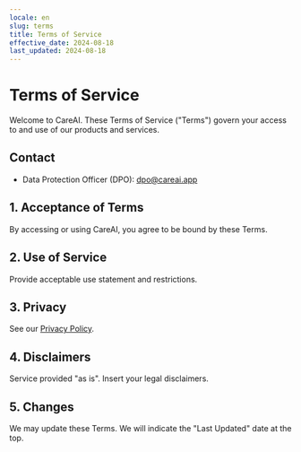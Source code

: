 ```yaml
---
locale: en
slug: terms
title: Terms of Service
effective_date: 2024-08-18
last_updated: 2024-08-18
---
```


# Terms of Service

Welcome to CareAI. These Terms of Service ("Terms") govern your access to and use of our products and services.

## Contact
- Data Protection Officer (DPO): dpo@careai.app

## 1. Acceptance of Terms
By accessing or using CareAI, you agree to be bound by these Terms.

## 2. Use of Service
Provide acceptable use statement and restrictions.

## 3. Privacy
See our [Privacy Policy](/en/legal/privacy).

## 4. Disclaimers
Service provided "as is". Insert your legal disclaimers.

## 5. Changes
We may update these Terms. We will indicate the "Last Updated" date at the top.

